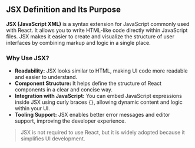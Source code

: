## JSX Definition and Its Purpose

**JSX (JavaScript XML)** is a syntax extension for JavaScript commonly used with React. It allows you to write HTML-like code directly within JavaScript files. JSX makes it easier to create and visualize the structure of user interfaces by combining markup and logic in a single place.

### Why Use JSX?

- **Readability:** JSX looks similar to HTML, making UI code more readable and easier to understand.
- **Component Structure:** It helps define the structure of React components in a clear and concise way.
- **Integration with JavaScript:** You can embed JavaScript expressions inside JSX using curly braces `{}`, allowing dynamic content and logic within your UI.
- **Tooling Support:** JSX enables better error messages and editor support, improving the developer experience.

> JSX is not required to use React, but it is widely adopted because it simplifies UI development.
